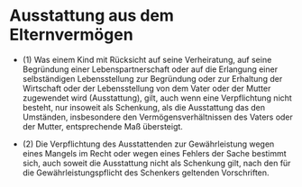 # Ausstattung aus dem Elternvermögen

- (1) Was einem Kind mit Rücksicht auf seine Verheiratung, auf seine Begründung einer Lebenspartnerschaft oder auf die Erlangung einer selbständigen Lebensstellung zur Begründung oder zur Erhaltung der Wirtschaft oder der Lebensstellung von dem Vater oder der Mutter zugewendet wird (Ausstattung), gilt, auch wenn eine Verpflichtung nicht besteht, nur insoweit als Schenkung, als die Ausstattung das den Umständen, insbesondere den Vermögensverhältnissen des Vaters oder der Mutter, entsprechende Maß übersteigt.

- (2) Die Verpflichtung des Ausstattenden zur Gewährleistung wegen eines Mangels im Recht oder wegen eines Fehlers der Sache bestimmt sich, auch soweit die Ausstattung nicht als Schenkung gilt, nach den für die Gewährleistungspflicht des Schenkers geltenden Vorschriften.

